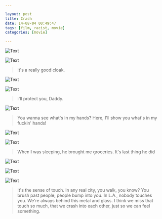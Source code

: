 ```yaml
---

layout: post
title: Crash
date: 14-08-04 00:49:47
tags: [film, racist, movie]
categories: [movie]

---
```


![Text]({{site.url}}/assets/blog_img/2014-08-04-crash/Crash.2004.BluRay.720p.x264.DTS-WiKi_Aug%204%2C%202014%2C%200.31.36.png) 

<!-- more -->

![Text]({{site.url}}/assets/blog_img/2014-08-04-crash/Crash.2004.BluRay.720p.x264.DTS-WiKi_Aug%204%2C%202014%2C%200.33.18.png) 

> It's a really good cloak.

![Text]({{site.url}}/assets/blog_img/2014-08-04-crash/Crash.2004.BluRay.720p.x264.DTS-WiKi_Aug%204%2C%202014%2C%200.35.29.png)

<!-- more -->

![Text]({{site.url}}/assets/blog_img/2014-08-04-crash/Crash.2004.BluRay.720p.x264.DTS-WiKi_Aug%204%2C%202014%2C%200.38.01.png) 

> I'll protect you, Daddy. 

![Text]({{site.url}}/assets/blog_img/2014-08-04-crash/Crash.2004.BluRay.720p.x264.DTS-WiKi_Aug%204%2C%202014%2C%200.38.50.png) 

> You wanna see what's in my hands? Here, I'll show you what's in my fuckin' hands!

![Text]({{site.url}}/assets/blog_img/2014-08-04-crash/Crash.2004.BluRay.720p.x264.DTS-WiKi_Aug%204%2C%202014%2C%200.39.17.png)

<!-- more -->
 
![Text]({{site.url}}/assets/blog_img/2014-08-04-crash/Crash.2004.BluRay.720p.x264.DTS-WiKi_Aug%204%2C%202014%2C%200.39.33.png) 

> When I was sleeping, he brought me groceries. It's last thing he did

![Text]({{site.url}}/assets/blog_img/2014-08-04-crash/Crash.2004.BluRay.720p.x264.DTS-WiKi_Aug%204%2C%202014%2C%200.42.52.png)

<!-- more -->

![Text]({{site.url}}/assets/blog_img/2014-08-04-crash/Crash.2004.BluRay.720p.x264.DTS-WiKi_Aug%204%2C%202014%2C%200.43.46.png) 

<!-- more -->

![Text]({{site.url}}/assets/blog_img/2014-08-04-crash/Crash.2004.BluRay.720p.x264.DTS-WiKi_Aug%204%2C%202014%2C%200.41.00.png) 

> It's the sense of touch. In any real city, you walk, you know? You brush past people, people bump into you. In L.A., nobody touches you. We're always behind this metal and glass. I think we miss that touch so much, that we crash into each other, just so we can feel something.